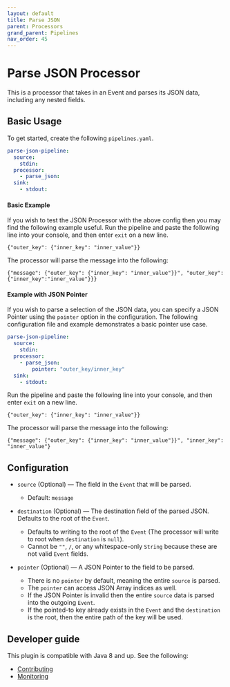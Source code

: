 ```yaml
---
layout: default
title: Parse JSON
parent: Processors
grand_parent: Pipelines
nav_order: 45
---
```


<!--- This file may be unnecessary. "JSON" is being renamed to "Parse JSON" in another PR.--->

# Parse JSON Processor

This is a processor that takes in an Event and parses its JSON data, including any nested fields.

## Basic Usage

To get started, create the following `pipelines.yaml`.
```yaml
parse-json-pipeline:
  source:
    stdin:
  processor:
    - parse_json:
  sink:
    - stdout:
```
#### Basic Example

If you wish to test the JSON Processor with the above config then you may find the following example useful.
Run the pipeline and paste the following line into your console, and then enter `exit` on a new line.
```
{"outer_key": {"inner_key": "inner_value"}}
```

The processor will parse the message into the following:
```
{"message": {"outer_key": {"inner_key": "inner_value"}}", "outer_key":{"inner_key":"inner_value"}}}
```
#### Example with JSON Pointer

If you wish to parse a selection of the JSON data, you can specify a JSON Pointer using the `pointer` option in the configuration. The following configuration file and example demonstrates a basic pointer use case.
```yaml
parse-json-pipeline:
  source:
    stdin:
  processor:
    - parse_json:
        pointer: "outer_key/inner_key"
  sink:
    - stdout:
```
Run the pipeline and paste the following line into your console, and then enter `exit` on a new line.
```
{"outer_key": {"inner_key": "inner_value"}}
```

The processor will parse the message into the following:
```
{"message": {"outer_key": {"inner_key": "inner_value"}}", "inner_key": "inner_value"}
```

## Configuration

* `source` (Optional) — The field in the `Event` that will be parsed.
    * Default: `message`

* `destination` (Optional) — The destination field of the parsed JSON. Defaults to the root of the `Event`.
    * Defaults to writing to the root of the `Event` (The processor will write to root when `destination` is `null`).
    * Cannot be `""`, `/`, or any whitespace-only `String` because these are not valid `Event` fields.

* `pointer` (Optional) — A JSON Pointer to the field to be parsed.
    * There is no `pointer` by default, meaning the entire `source` is parsed.
    * The `pointer` can access JSON Array indices as well.
    * If the JSON Pointer is invalid then the entire `source` data is parsed into the outgoing `Event`.
    * If the pointed-to key already exists in the `Event` and the `destination` is the root, then the entire path of the key will be used.

## Developer guide

This plugin is compatible with Java 8 and up. See the following: 

<!--- Java 8, or Java 14? Other docs say 14.--->

- [Contributing](https://github.com/opensearch-project/data-prepper/blob/main/CONTRIBUTING.md)
- [Monitoring]({{site.url}}{{site.baseurl}}/data-prepper/monitoring/) <!--- Is this correct?---> 
